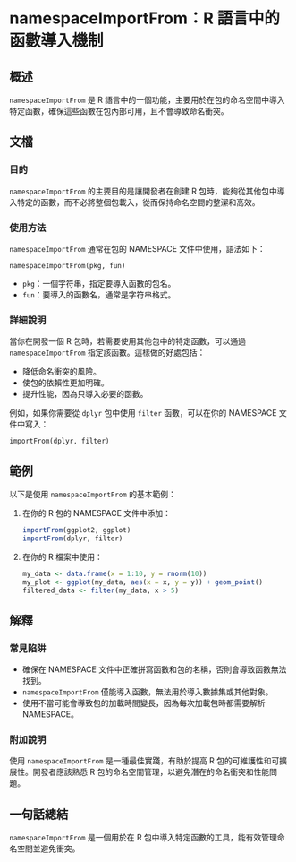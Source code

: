 <!--
Meta Description: # namespaceImportFrom：R 語言中的函數導入機制 ## 概述 `namespaceImportFrom` 是 R 語言中的一個功能，主要用於在包的命名空間中導入特定函數，確保這些函數在包內部可用，且不會導致命名衝突。 ## 文檔 ### 目的 `namespaceImportFr...
Meta Keywords: namespaceimportfrom, namespace, filter, dplyr, importfrom
-->

# namespaceImportFrom：R 語言中的函數導入機制

## 概述
`namespaceImportFrom` 是 R 語言中的一個功能，主要用於在包的命名空間中導入特定函數，確保這些函數在包內部可用，且不會導致命名衝突。

## 文檔
### 目的
`namespaceImportFrom` 的主要目的是讓開發者在創建 R 包時，能夠從其他包中導入特定的函數，而不必將整個包載入，從而保持命名空間的整潔和高效。

### 使用方法
`namespaceImportFrom` 通常在包的 NAMESPACE 文件中使用，語法如下：
```
namespaceImportFrom(pkg, fun)
```
- `pkg`：一個字符串，指定要導入函數的包名。
- `fun`：要導入的函數名，通常是字符串格式。

### 詳細說明
當你在開發一個 R 包時，若需要使用其他包中的特定函數，可以通過 `namespaceImportFrom` 指定該函數。這樣做的好處包括：
- 降低命名衝突的風險。
- 使包的依賴性更加明確。
- 提升性能，因為只導入必要的函數。

例如，如果你需要從 `dplyr` 包中使用 `filter` 函數，可以在你的 NAMESPACE 文件中寫入：
```
importFrom(dplyr, filter)
```

## 範例
以下是使用 `namespaceImportFrom` 的基本範例：

1. 在你的 R 包的 NAMESPACE 文件中添加：
   ```R
   importFrom(ggplot2, ggplot)
   importFrom(dplyr, filter)
   ```

2. 在你的 R 檔案中使用：
   ```R
   my_data <- data.frame(x = 1:10, y = rnorm(10))
   my_plot <- ggplot(my_data, aes(x = x, y = y)) + geom_point()
   filtered_data <- filter(my_data, x > 5)
   ```

## 解釋
### 常見陷阱
- 確保在 NAMESPACE 文件中正確拼寫函數和包的名稱，否則會導致函數無法找到。
- `namespaceImportFrom` 僅能導入函數，無法用於導入數據集或其他對象。
- 使用不當可能會導致包的加載時間變長，因為每次加載包時都需要解析 NAMESPACE。

### 附加說明
使用 `namespaceImportFrom` 是一種最佳實踐，有助於提高 R 包的可維護性和可擴展性。開發者應該熟悉 R 包的命名空間管理，以避免潛在的命名衝突和性能問題。

## 一句話總結
`namespaceImportFrom` 是一個用於在 R 包中導入特定函數的工具，能有效管理命名空間並避免衝突。